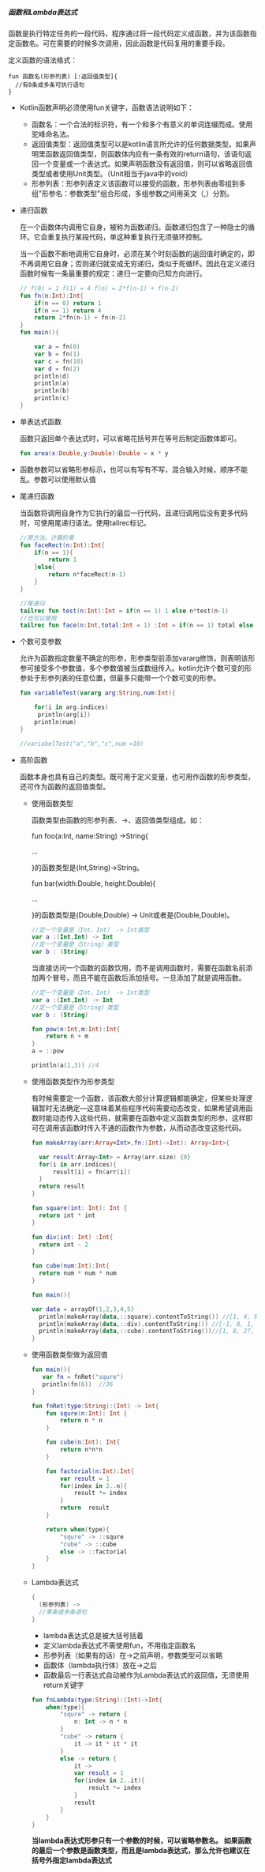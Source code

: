 ##### 函数和Lambda表达式

函数是执行特定任务的一段代码，程序通过将一段代码定义成函数，并为该函数指定函数名。可在需要的时候多次调用，因此函数是代码复用的重要手段。

定义函数的语法格式：

```
fun 函数名(形参列表) [:返回值类型]{
  //有0条或多条可执行语句
}
```

- Kotlin函数声明必须使用fun关键字，函数语法说明如下：

  - 函数名：一个合法的标识符，有一个和多个有意义的单词连缀而成。使用驼峰命名法。
  - 返回值类型：返回值类型可以是kotlin语言所允许的任何数据类型。如果声明里函数返回值类型，则函数体内应有一条有效的return语句，该语句返回一个变量或一个表达式。如果声明函数没有返回值，则可以省略返回值类型或者使用Unit类型。（Unit相当于java中的void）
  - 形参列表：形参列表定义该函数可以接受的函数，形参列表由零组到多组"形参名：参数类型"组合形成，多组参数之间用英文（,）分割。

- 递归函数

  在一个函数体内调用它自身，被称为函数递归。函数递归包含了一种隐士的循环。它会重复执行某段代码，单这种重复执行无须循环控制。

  当一个函数不断地调用它自身时，必须在某个时刻函数的返回值时确定的，即不再调用它自身；否则递归就变成无穷递归，类似于死循环。因此在定义递归函数时候有一条最重要的规定：递归一定要向已知方向进行。

  ```kotlin
  // f(0) = 1 f(1) = 4 f(n) = 2*f(n-1) + f(n-2)
  fun fn(n:Int):Int{
      if(n == 0) return 1
      if(n == 1) return 4
      return 2*fn(n-1) + fn(n-2)
  }
  fun main(){
  
      var a = fn(0)
      var b = fn(1)
      var c = fn(10)
      var d = fn(2)
      println(d)
      println(a)
      println(b)
      println(c)
  }
  
  
  ```

- 单表达式函数

  函数只返回单个表达式时，可以省略花括号并在等号后制定函数体即可。

  ```kotlin
  fun area(x:Double,y:Double):Double = x * y
  ```

- 函数参数可以省略形参标示，也可以有写有不写，混合输入时候，顺序不能乱。参数可以使用默认值

- 尾递归函数

  当函数将调用自身作为它执行的最后一行代码，且递归调用后没有更多代码时，可使用尾递归语法。使用tailrec标记。

  ```kotlin
  //原方法。计算阶乘
  fun faceRect(n:Int):Int{
      if(n == 1){
          return 1
      }else{
          return n*faceRect(n-1)
      }
  }
  
  //尾递归 
  tailrec fun test(n:Int):Int = if(n == 1) 1 else n*test(n-1)
  //也可以使用
  tailrec fun face(n:Int,total:Int = 1) :Int = if(n == 1) total else face(n -1,total*n)
  ```

- 个数可变参数

  允许为函数指定数量不确定的形参，形参类型前添加vararg修饰，则表明该形参可接受多个参数值，多个参数值被当成数组传入。kotlin允许个数可变的形参处于形参列表的任意位置，但最多只能带一个个数可变的形参。

  ```kotlin
  fun variableTest(vararg arg:String,num:Int){
  
      for(i in arg.indices)
       println(arg[i])
      println(num)
  }
  
  //variabelTest("a","b","c",num =10)
  ```

- 高阶函数

  函数本身也具有自己的类型。既可用于定义变量，也可用作函数的形参类型，还可作为函数的返回值类型。

  - 使用函数类型

    函数类型由函数的形参列表、->、返回值类型组成。如：

    fun foo(a:Int, name:String) ->String{

     … 

    }的函数类型是(Int,String)->String。

    fun bar(width:Double, height:Double){

    ...

    }的函数类型是(Double,Double) -> Unit或者是(Double,Double)。

    ```kotlin
    //定一个变量是（Int，Int） -> Int类型
    var a :(Int,Int) -> Int 
    //定一个变量是（String）类型
    var b : (String)
    ```

    当直接访问一个函数的函数饮用，而不是调用函数时，需要在函数名前添加两个冒号，而且不能在函数后添加括号。一旦添加了就是调用函数。

    ```kotlin
    //定一个变量是（Int，Int） -> Int类型
    var a :(Int,Int) -> Int
    //定一个变量是（String）类型
    var b : (String)
    
    fun pow(n:Int,m:Int):Int{
        return n + m
    }
    a = ::pow
    
    println(a(1,3)) //4
    
    ```

  - 使用函数类型作为形参类型

    有时候需要定一个函数，该函数大部分计算逻辑都能确定，但某些处理逻辑暂时无法确定—这意味着某些程序代码需要动态改变，如果希望调用函数时能动态传入这些代码，就需要在函数中定义函数类型的形参，这样即可在调用该函数时传入不通的函数作为参数，从而动态改变这些代码。

    ```kotlin
    fun makeArray(arr:Array<Int>,fn:(Int)->Int): Array<Int>{
    
      var result:Array<Int> = Array(arr.size) {0}
      for(i in arr.indices){
          result[i] = fn(arr[i])
      }
      return result
    }
    
    fun square(int: Int): Int {
      return int * int
    }
    
    fun div(int: Int) :Int{
      return int - 2
    }
    
    fun cube(num:Int):Int{
      return num * num * num
    }
    
    fun main(){
    
    var data = arrayOf(1,2,3,4,5)
      println(makeArray(data,::square).contentToString()) //[1, 4, 9, 16, 25]
      println(makeArray(data,::div).contentToString()) //[-1, 0, 1, 2, 3]
      println(makeArray(data,::cube).contentToString())//[1, 8, 27, 64, 125
    }
    ```

  - 使用函数类型做为返回值

    ```kotlin
    fun main(){
       var fn = fnRet("squre")
       println(fn(6))  //36
    }
    
    fun fnRet(type:String):(Int) -> Int{
        fun squre(n:Int): Int {
            return n * n
        }
    
        fun cube(n:Int): Int{
            return n*n*n
        }
    
        fun factorial(n:Int):Int{
            var result = 1
            for(index in 2..n){
                result *= index
            }
            return  result
        }
    
        return when(type){
            "squre" -> ::squre
            "cube" -> ::cube
            else -> ::factorial
        }
    }
    
    ```

  - Lambda表达式

    ```kotlin
    {
      (形参列表) ->
      //零条或多条语句
    }
    ```

    

    - lambda表达式总是被大括号括着
    - 定义lambda表达式不需使用fun，不用指定函数名
    - 形参列表（如果有的话）在->之前声明，参数类型可以省略
    - 函数体（lambda执行体）放在->之后
    - 函数最后一行表达式自动被作为Lambda表达式的返回值，无须使用return关键字

    ```kotlin
    fun fnLambda(type:String):(Int)->Int{
        when(type){
            "squre" -> return {
                n: Int -> n * n
            }
            "cube" -> return {
                it -> it * it * it
            }
            else -> return {
                it ->
                var result = 1
                for(index in 2..it){
                    result *= index
                }
                result
            }
        }
    }
    ```

    **当lambda表达式形参只有一个参数的时候，可以省略参数名。 如果函数的最后一个参数是函数类型，而且是lambda表达式，那么允许也建议在括号外指定lambda表达式**
